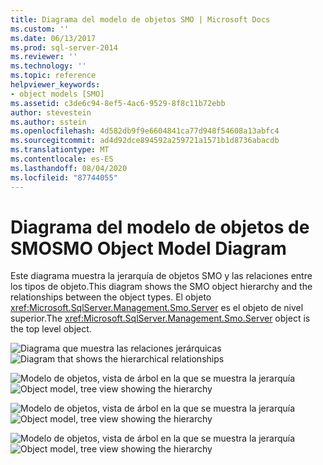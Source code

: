 ```yaml
---
title: Diagrama del modelo de objetos SMO | Microsoft Docs
ms.custom: ''
ms.date: 06/13/2017
ms.prod: sql-server-2014
ms.reviewer: ''
ms.technology: ''
ms.topic: reference
helpviewer_keywords:
- object models [SMO]
ms.assetid: c3de6c94-8ef5-4ac6-9529-8f8c11b72ebb
author: stevestein
ms.author: sstein
ms.openlocfilehash: 4d582db9f9e6604841ca77d948f54608a13abfc4
ms.sourcegitcommit: ad4d92dce894592a259721a1571b1d8736abacdb
ms.translationtype: MT
ms.contentlocale: es-ES
ms.lasthandoff: 08/04/2020
ms.locfileid: "87744055"
---
```

# <a name="smo-object-model-diagram"></a><span data-ttu-id="54728-102">Diagrama del modelo de objetos de SMO</span><span class="sxs-lookup"><span data-stu-id="54728-102">SMO Object Model Diagram</span></span>
  <span data-ttu-id="54728-103">Este diagrama muestra la jerarquía de objetos SMO y las relaciones entre los tipos de objeto.</span><span class="sxs-lookup"><span data-stu-id="54728-103">This diagram shows the SMO object hierarchy and the relationships between the object types.</span></span> <span data-ttu-id="54728-104">El objeto <xref:Microsoft.SqlServer.Management.Smo.Server> es el objeto de nivel superior.</span><span class="sxs-lookup"><span data-stu-id="54728-104">The <xref:Microsoft.SqlServer.Management.Smo.Server> object is the top level object.</span></span>  
  
 <span data-ttu-id="54728-105">![Diagrama que muestra las relaciones jerárquicas](../../../2014/database-engine/dev-guide/media/object-diagram.gif "Diagrama que muestra las relaciones jerárquicas")</span><span class="sxs-lookup"><span data-stu-id="54728-105">![Diagram that shows the hierarchical relationships](../../../2014/database-engine/dev-guide/media/object-diagram.gif "Diagram that shows the hierarchical relationships")</span></span>  
  
 <span data-ttu-id="54728-106">![Modelo de objetos, vista de árbol en la que se muestra la jerarquía](../../../2014/database-engine/dev-guide/media/object-diagram-02.gif "Modelo de objetos, vista de árbol en la que se muestra la jerarquía")</span><span class="sxs-lookup"><span data-stu-id="54728-106">![Object model, tree view showing the hierarchy](../../../2014/database-engine/dev-guide/media/object-diagram-02.gif "Object model, tree view showing the hierarchy")</span></span>  
  
 <span data-ttu-id="54728-107">![Modelo de objetos, vista de árbol en la que se muestra la jerarquía](../../../2014/database-engine/dev-guide/media/object-diagram-03.gif "Modelo de objetos, vista de árbol en la que se muestra la jerarquía")</span><span class="sxs-lookup"><span data-stu-id="54728-107">![Object model, tree view showing the hierarchy](../../../2014/database-engine/dev-guide/media/object-diagram-03.gif "Object model, tree view showing the hierarchy")</span></span>  
  
 <span data-ttu-id="54728-108">![Modelo de objetos, vista de árbol en la que se muestra la jerarquía](../../../2014/database-engine/dev-guide/media/object-diagram-04.gif "Modelo de objetos, vista de árbol en la que se muestra la jerarquía")</span><span class="sxs-lookup"><span data-stu-id="54728-108">![Object model, tree view showing the hierarchy](../../../2014/database-engine/dev-guide/media/object-diagram-04.gif "Object model, tree view showing the hierarchy")</span></span>  
  
  
